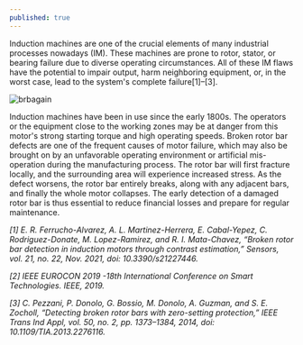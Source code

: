 ```yaml
---
published: true
---
```

Induction machines are one of the crucial elements of many industrial processes nowadays (IM). These machines are prone to rotor, stator, or bearing failure due to diverse operating circumstances. All of these IM flaws have the potential to impair output, harm neighboring equipment, or, in the worst case, lead to the system's complete failure[1]–[3].

![brbagain]({{site.baseurl}}/_posts/brb2.jpg)



Induction machines have been in use since the early 1800s. The operators or the equipment close to the working zones may be at danger from this motor's strong starting torque and high operating speeds. Broken rotor bar defects are one of the frequent causes of motor failure, which may also be brought on by an unfavorable operating environment or artificial mis-operation during the manufacturing process. The rotor bar will first fracture locally, and the surrounding area will experience increased stress. As the defect worsens, the rotor bar entirely breaks, along with any adjacent bars, and finally the whole motor collapses. The early detection of a damaged rotor bar is thus essential to reduce financial losses and prepare for regular maintenance.

_[1] E. R. Ferrucho-Alvarez, A. L. Martinez-Herrera, E. Cabal-Yepez, C. Rodriguez-Donate, M. Lopez-Ramirez, and R. I. Mata-Chavez, “Broken rotor bar detection in induction motors through contrast estimation,” Sensors, vol. 21, no. 22, Nov. 2021, doi: 10.3390/s21227446._

_[2] IEEE EUROCON 2019 -18th International Conference on Smart Technologies. IEEE, 2019._

_[3] C. Pezzani, P. Donolo, G. Bossio, M. Donolo, A. Guzman, and S. E. Zocholl, “Detecting broken rotor bars with zero-setting protection,” IEEE Trans Ind Appl, vol. 50, no. 2, pp. 1373–1384, 2014, doi: 10.1109/TIA.2013.2276116._
